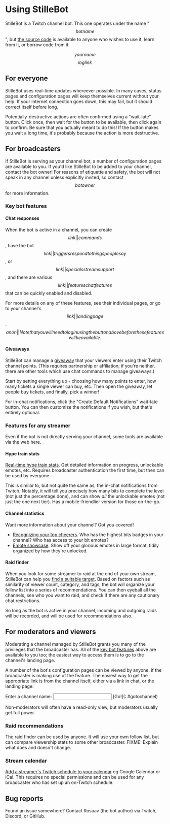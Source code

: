 # Using StilleBot

StilleBot is a Twitch channel bot. This one operates under the name "$$botname$$",
but [the source code](https://github.com/rosuav/stillebot) is available to anyone
who wishes to use it, learn from it, or borrow code from it.

$$yourname$$ $$loglink$$

## For everyone

StilleBot uses real-time updates whereever possible. In many cases, status pages and
configuration pages will keep themselves current without your help. If your internet
connection goes down, this may fail, but it should correct itself before long.

Potentially-destructive actions are often confirmed using a "wait-late" button. Click
once, then wait for the button to be available, then click again to confirm. Be sure
that you actually meant to do this! If the button makes you wait a long time, it's
probably because the action is more destructive.

## For broadcasters

If StilleBot is serving as your channel bot, a number of configuration pages are
available to you. If you'd like StilleBot to be added to your channel, contact
the bot owner! For reasons of etiquette and safety, the bot will not speak in any
channel unless explicitly invited, so contact $$botowner$$ for more information.

### Key bot features

#### Chat responses

When the bot is active in a channel, you can create $$link||commands$$, have the bot
$$link||triggers respond to things people say$$, or $$link||specials stream support$$,
and there are various $$link||features chat features$$ that can be quickly enabled
and disabled.

For more details on any of these features, see their individual pages, or go to your
channel's $$link|| landing page$$. $$anon||Note that you will need to log in using the
button above before these features will be available.$$

#### Giveaways

StilleBot can manage a [giveaway](/giveaway) that your viewers enter using their Twitch
channel points. (This requires partnership or affiliation; if you're neither, there are
other tools which use chat commands to manage giveaways.)

Start by setting everything up - choosing how many points to enter, how many tickets a
single viewer can buy, etc. Then open the giveaway, let people buy tickets, and finally,
pick a winner!

For in-chat notifications, click the "Create Default Notifications" wait-late button.
You can then customize the notifications if you wish, but that's entirely optional.

### Features for any streamer

Even if the bot is not directly serving your channel, some tools are available via
the web here.

#### Hype train stats

[Real-time hype train stats](/hypetrain?for=$$chan$$). Get detailed information
on progress, unlockable emotes, etc. Requires broadcaster authentication the first
time, but then can be used by everyone.

This is similar to, but not quite the same as, the in-chat notifications from Twitch.
Notably, it will tell you precisely how many bits to complete the level (not just the
percentage done), and can show *all* the unlockable emotes (not just the one next
tier). Has a mobile-friendlier version for those on-the-go.

#### Channel statistics

Want more information about your channel? Got you covered!

* [Recognizing your top cheerers](/bitsbadges). Who has the highest bits badges in
  your channel? Who has access to your bit emotes?
* [Emote showcase](/emotes?broadcaster=$$chan$$). Show off your glorious emotes in
  large format, tidily organized by how they're unlocked.

#### Raid finder

When you look for some streamer to raid at the end of your own stream, StilleBot can
help you [find a suitable target](/raidfinder). Based on factors such as similarity of
viewer count, category, and tags, the bot will organize your follow list into a series
of recommendations. You can then eyeball all the channels, see who you want to raid,
and check if there are any cautionary chat restrictions.

So long as the bot is active in your channel, incoming and outgoing raids will be
recorded, and will be used for recommendations also.

## For moderators and viewers

Moderating a channel managed by StilleBot grants you many of the privileges that the
broadcaster has. All of the [key bot features](#key-bot-features) above are available
to you too; the easiest way to access them is to go to the channel's landing page.

A number of the bot's configuration pages can be viewed by anyone, if the broadcaster
is making use of the feature. The easiest way to get the appropriate link is from the
channel itself, either via a link in chat, or the landing page:

Enter a channel name: <input id=for size=20> [Go!](: #gotochannel)

<script>
document.getElementById("gotochannel").onclick = e => window.location.href = "/channels/" + document.getElementById("for").value;
</script>

Non-moderators will often have a read-only view, but moderators usually get full power.

### Raid recommendations

The raid finder can be used by anyone. It will use your own follow list, but can compare
viewership stats to some other broadcaster. FIXME: Explain what does and doesn't change.

### Stream calendar

[Add a streamer's Twitch schedule to your calendar](/calendar) eg Google Calendar or iCal.
This requires no special permissions and can be used for any broadcaster who has set up
an on-Twitch schedule.

## Bug reports

Found an issue somewhere? Contact Rosuav (the bot author) via Twitch, Discord, or GitHub.
